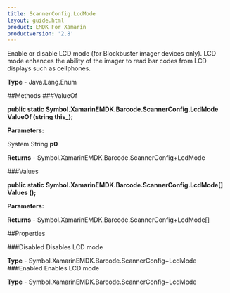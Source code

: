 ```yaml
---
title: ScannerConfig.LcdMode
layout: guide.html
product: EMDK For Xamarin 
productversion: '2.8' 
---
```

Enable or disable LCD mode (for Blockbuster imager devices only). LCD mode enhances the ability of the imager to read bar codes from LCD displays such as cellphones.

**Type** - Java.Lang.Enum

##Methods
###ValueOf

**public static Symbol.XamarinEMDK.Barcode.ScannerConfig.LcdMode ValueOf (string this_);**


        

**Parameters:**

System.String **p0** 

**Returns** - Symbol.XamarinEMDK.Barcode.ScannerConfig+LcdMode

###Values

**public static Symbol.XamarinEMDK.Barcode.ScannerConfig.LcdMode[] Values ();**


        

**Parameters:**

**Returns** - Symbol.XamarinEMDK.Barcode.ScannerConfig+LcdMode[]

##Properties

###Disabled
Disables LCD mode

**Type** - Symbol.XamarinEMDK.Barcode.ScannerConfig+LcdMode
###Enabled
Enables LCD mode

**Type** - Symbol.XamarinEMDK.Barcode.ScannerConfig+LcdMode
